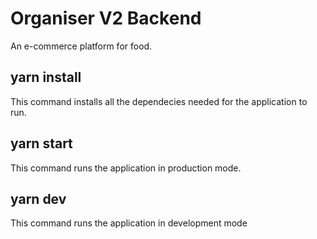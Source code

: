 # Organiser V2 Backend

An e-commerce platform for food.

## yarn install

This command installs all the dependecies needed for the application to run.

## yarn start

This command runs the application in production mode.

## yarn dev

This command runs the application in development mode
